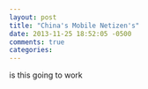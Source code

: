 ```yaml
---
layout: post
title: "China's Mobile Netizen's"
date: 2013-11-25 18:52:05 -0500
comments: true
categories: 
---
```


is this going to work